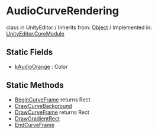 # AudioCurveRendering
class in UnityEditor
 / Inherits from: <a href="https://docs.unity3d.com/6000.2/Documentation/ScriptReference/Object.html">Object</a> / Implemented in: <a href="https://docs.unity3d.com/6000.2/Documentation/ScriptReference/UnityEditor.CoreModule.html">UnityEditor.CoreModule</a>

## Static Fields
- <a href="https://docs.unity3d.com/6000.2/Documentation/ScriptReference/AudioCurveRendering-kAudioOrange.html">kAudioOrange</a> : Color

## Static Methods
- <a href="https://docs.unity3d.com/6000.2/Documentation/ScriptReference/AudioCurveRendering.BeginCurveFrame.html">BeginCurveFrame</a> returns Rect
- <a href="https://docs.unity3d.com/6000.2/Documentation/ScriptReference/AudioCurveRendering.DrawCurveBackground.html">DrawCurveBackground</a>
- <a href="https://docs.unity3d.com/6000.2/Documentation/ScriptReference/AudioCurveRendering.DrawCurveFrame.html">DrawCurveFrame</a> returns Rect
- <a href="https://docs.unity3d.com/6000.2/Documentation/ScriptReference/AudioCurveRendering.DrawGradientRect.html">DrawGradientRect</a>
- <a href="https://docs.unity3d.com/6000.2/Documentation/ScriptReference/AudioCurveRendering.EndCurveFrame.html">EndCurveFrame</a>
